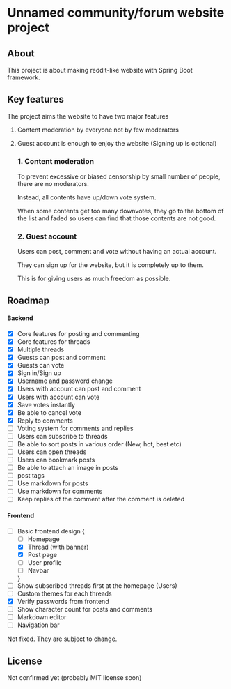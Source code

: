 # Unnamed community/forum website project

## About
This project is about making reddit-like website with Spring Boot framework.

## Key features
The project aims the website to have two major features
1. Content moderation by everyone not by few moderators
2. Guest account is enough to enjoy the website (Signing up is optional)

    ### 1. Content moderation
    To prevent excessive or biased censorship by small number of people, there are no moderators.
    
    Instead, all contents have up/down vote system.
    
    When some contents get too many downvotes, they go to the bottom of the list and faded so users can find that those contents are not good.

    ### 2. Guest account
    Users can post, comment and vote without having an actual account.
    
    They can sign up for the website, but it is completely up to them.
    
    This is for giving users as much freedom as possible.

## Roadmap

#### Backend
* [x] Core features for posting and commenting
* [x] Core features for threads
* [x] Multiple threads
* [x] Guests can post and comment
* [x] Guests can vote
* [x] Sign in/Sign up
* [x] Username and password change
* [x] Users with account can post and comment
* [x] Users with account can vote
* [x] Save votes instantly
* [x] Be able to cancel vote
* [x] Reply to comments
* [ ] Voting system for comments and replies
* [ ] Users can subscribe to threads
* [ ] Be able to sort posts in various order (New, hot, best etc)
* [ ] Users can open threads
* [ ] Users can bookmark posts
* [ ] Be able to attach an image in posts
* [ ] post tags
* [ ] Use markdown for posts
* [ ] Use markdown for comments
* [ ] Keep replies of the comment after the comment is deleted
#### Frontend
* [ ] Basic frontend design {
    * [ ] Homepage
    * [x] Thread (with banner)
    * [x] Post page
    * [ ] User profile
    * [ ] Navbar
    
    }
* [ ] Show subscribed threads first at the homepage (Users)
* [ ] Custom themes for each threads
* [x] Verify passwords from frontend
* [ ] Show character count for posts and comments
* [ ] Markdown editor
* [ ] Navigation bar

Not fixed. They are subject to change.


## License
Not confirmed yet (probably MIT license soon)